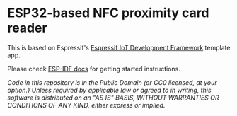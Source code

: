 ESP32-based NFC proximity card reader
=====================================

This is based on Espressif's [Espressif IoT Development Framework](https://github.com/espressif/esp-idf) template app.

Please check [ESP-IDF docs](https://docs.espressif.com/projects/esp-idf/en/latest/get-started/index.html) for getting started instructions.

*Code in this repository is in the Public Domain (or CC0 licensed, at your option.)
Unless required by applicable law or agreed to in writing, this
software is distributed on an "AS IS" BASIS, WITHOUT WARRANTIES OR
CONDITIONS OF ANY KIND, either express or implied.*
